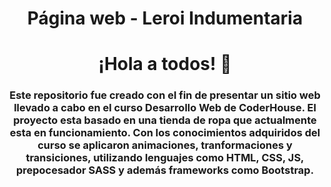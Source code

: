 <div>
    <h1 align="center">Página web - Leroi Indumentaria</h1>
</div>
<div id="header" align="center">
    <h1 align="center"> ¡Hola a todos! 👋 </h1>
    <h3 align="center"> Este repositorio fue creado con el fin de presentar un sitio web llevado a cabo en el curso Desarrollo Web de CoderHouse. El proyecto esta basado en una tienda de ropa que actualmente esta en funcionamiento. Con los conocimientos adquiridos del curso se aplicaron animaciones, tranformaciones y transiciones, utilizando lenguajes como HTML, CSS, JS,  prepocesador SASS y además frameworks como Bootstrap.
</h3>
</div> 

</div>
